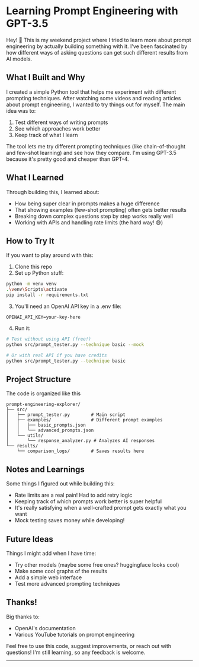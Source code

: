 # Learning Prompt Engineering with GPT-3.5

Hey! 👋 This is my weekend project where I tried to learn more about prompt engineering by actually building something with it. I've been fascinated by how different ways of asking questions can get such different results from AI models.

## What I Built and Why

I created a simple Python tool that helps me experiment with different prompting techniques. After watching some videos and reading articles about prompt engineering, I wanted to try things out for myself. The main idea was to:

1. Test different ways of writing prompts
2. See which approaches work better
3. Keep track of what I learn

The tool lets me try different prompting techniques (like chain-of-thought and few-shot learning) and see how they compare. I'm using GPT-3.5 because it's pretty good and cheaper than GPT-4.

## What I Learned

Through building this, I learned about:
- How being super clear in prompts makes a huge difference
- That showing examples (few-shot prompting) often gets better results
- Breaking down complex questions step by step works really well
- Working with APIs and handling rate limits (the hard way! 😅)

## How to Try It

If you want to play around with this:

1. Clone this repo
2. Set up Python stuff:
```bash
python -m venv venv
.\venv\Scripts\activate
pip install -r requirements.txt
```

3. You'll need an OpenAI API key in a .env file:
```
OPENAI_API_KEY=your-key-here
```

4. Run it:
```bash
# Test without using API (free!)
python src/prompt_tester.py --technique basic --mock

# Or with real API if you have credits
python src/prompt_tester.py --technique basic
```

## Project Structure

The code is organized like this
```
prompt-engineering-explorer/
├── src/
│   ├── prompt_tester.py        # Main script
│   ├── examples/               # Different prompt examples
│   │   ├── basic_prompts.json
│   │   └── advanced_prompts.json
│   └── utils/
│       └── response_analyzer.py # Analyzes AI responses
└── results/
    └── comparison_logs/        # Saves results here
```

## Notes and Learnings

Some things I figured out while building this:
- Rate limits are a real pain! Had to add retry logic
- Keeping track of which prompts work better is super helpful
- It's really satisfying when a well-crafted prompt gets exactly what you want
- Mock testing saves money while developing!

## Future Ideas

Things I might add when I have time:
- Try other models (maybe some free ones? huggingface looks cool)
- Make some cool graphs of the results
- Add a simple web interface
- Test more advanced prompting techniques

## Thanks!

Big thanks to:
- OpenAI's documentation
- Various YouTube tutorials on prompt engineering

Feel free to use this code, suggest improvements, or reach out with questions! I'm still learning, so any feedback is welcome.

---